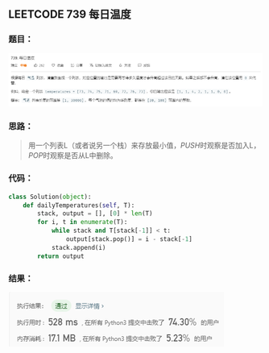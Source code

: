 ## LEETCODE 739 每日温度

### 题目：

![text](https://github.com/zjuzhfbloodz/LeetCode/blob/master/questions/0739.png?raw=true)

### 思路：

> 用一个列表L（或者说另一个栈）来存放最小值，$PUSH$时观察是否加入L，$POP$时观察是否从L中删除。

### 代码：

```python
class Solution(object):
    def dailyTemperatures(self, T):
        stack, output = [], [0] * len(T)
        for i, t in enumerate(T):
            while stack and T[stack[-1]] < t: 
                output[stack.pop()] = i - stack[-1]
            stack.append(i)
        return output
```

### 结果：

![text](https://github.com/zjuzhfbloodz/LeetCode/blob/master/questions/0739r.png?raw=true)
